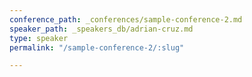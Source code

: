 ```yaml
---
conference_path: _conferences/sample-conference-2.md
speaker_path: _speakers_db/adrian-cruz.md
type: speaker
permalink: "/sample-conference-2/:slug"

---
```

